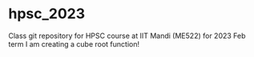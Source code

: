 # hpsc_2023
Class git repository for HPSC course at IIT Mandi (ME522) for 2023 Feb term
I am creating a cube root function!
